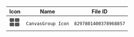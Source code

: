 | Icon | Name | File ID |
| ---  | ---  | ---     |
| ![](CanvasGroup%20Icon.png) | `CanvasGroup Icon` | `8297801400378968857` |
